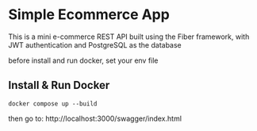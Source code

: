 # Simple Ecommerce App

This is a mini e-commerce REST API built using the Fiber framework, with JWT authentication and PostgreSQL as the database

before install and run docker, set your env file

## Install & Run Docker

```shell
docker compose up --build
```

then go to: http://localhost:3000/swagger/index.html
